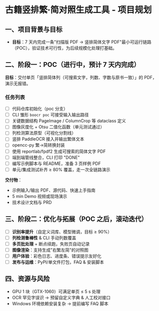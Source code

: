 # 古籍竖排繁‧简对照生成工具 - 项目规划

## 一、项目背景与目标
- **目标**：7 天内完成一条"扫描版 PDF → 竖排简体文字 PDF"最小可运行链路（POC），验证技术可行性，为后续规模化处理打基础。

## 二、阶段一：POC（进行中，预计 7 天内完成）
**目标**：交付单页「竖排简体列（可搜索文字，列数、字数与原书一致）」的 PDF，演示无报错。

### 任务列表
- [ ] 代码仓库初始化（poc 分支）
- [ ] CLI 雏形 `boocr poc` 可接受输入输出路径
- [ ] 关键数据结构 PageImage / ColumnCrop 等 dataclass 定义
- [ ] 图像灰度化 + Otsu 二值化函数（单元测试通过）
- [ ] 列检测算法原型（可视化分割线）
- [ ] 竖排 PaddleOCR 接入并输出繁体文本
- [ ] opencc-py 繁→简转换封装
- [ ] 使用 reportlab/fpdf2 生成可搜索的简体文字 PDF
- [ ] 端到端管线整合，CLI 打印 "DONE"
- [ ] 编写示例脚本与 README，准备 3 页样例 PDF
- [ ] 单元/集成测试补齐 ≥ 80% 覆盖，走一次全链路演示

**交付物**：
- 示例输入/输出 PDF、源代码、快速上手指南
- 5 min Demo 视频或现场演示
- 技术设计文档与 PRD

## 三、阶段二：优化与拓展（POC 之后，滚动迭代）
- [ ] **识别率提升**（自定义词库、模型微调，目标 ≥ 90%）
- [ ] **列检测鲁棒性** & CLI 手动列数覆盖
- [ ] **多页批处理** + 断点续跑，失败页自动记录
- [ ] **图像渲染**：支持生成"右繁左简"的对照图
- [ ] **用户体验**：彩色日志、进度条、错误提示友好化
- [ ] **发布与运维**：PyPI/单文件打包，FAQ & 安装脚本

## 四、资源与风险
- GPU 1 块（GTX-1060）可满足单页 ≤ 5 s 处理
- OCR 罕见字误识 → 预留自定义字典 & 人工校对接口
- Windows 环境依赖安装复杂 → 提前编写 FAQ 脚本
